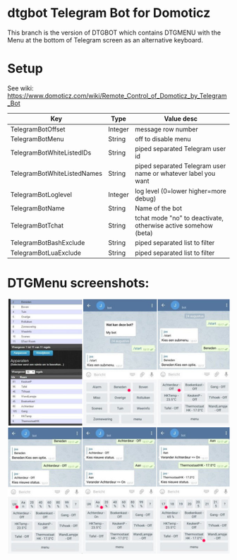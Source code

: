 # dtgbot Telegram Bot for Domoticz
This branch is the version of DTGBOT which contains DTGMENU with the Menu at the bottom of Telegram screen as an alternative keyboard.

# Setup
  See wiki: https://www.domoticz.com/wiki/Remote_Control_of_Domoticz_by_Telegram_Bot

Key|Type|Value desc
---|----|----------
TelegramBotOffset|Integer|message row number
TelegramBotMenu|String|off to disable menu
TelegramBotWhiteListedIDs|String|piped separated Telegram user id
TelegramBotWhiteListedNames|String|piped separated Telegram user name or whatever label you want
TelegramBotLoglevel|Integer|log level (0=lower higher=more debug)
TelegramBotName|String|Name of the bot
TelegramBotTchat|String|tchat mode "no" to deactivate, otherwise active somehow (beta)
TelegramBotBashExclude|String|piped separated list to filter
TelegramBotLuaExclude|String|piped separated list to filter

# DTGMenu screenshots:</b>
  ![Alt text](/img/Menu1.jpg?raw=true "DTGMenu")
  ![Alt text](/img/Menu2.jpg?raw=true "DTGMenu")
